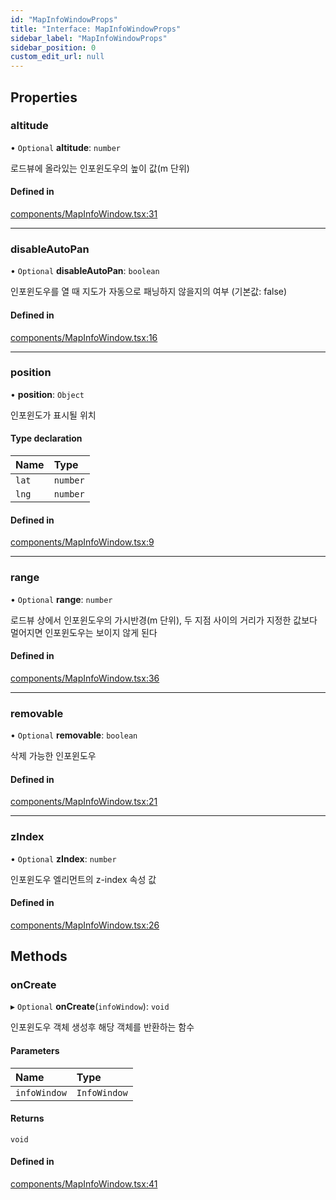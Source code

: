 ```yaml
---
id: "MapInfoWindowProps"
title: "Interface: MapInfoWindowProps"
sidebar_label: "MapInfoWindowProps"
sidebar_position: 0
custom_edit_url: null
---
```


## Properties

### altitude

• `Optional` **altitude**: `number`

로드뷰에 올라있는 인포윈도우의 높이 값(m 단위)

#### Defined in

[components/MapInfoWindow.tsx:31](https://github.com/JaeSeoKim/react-kakao-maps/blob/0abe091/src/components/MapInfoWindow.tsx#L31)

___

### disableAutoPan

• `Optional` **disableAutoPan**: `boolean`

인포윈도우를 열 때 지도가 자동으로 패닝하지 않을지의 여부 (기본값: false)

#### Defined in

[components/MapInfoWindow.tsx:16](https://github.com/JaeSeoKim/react-kakao-maps/blob/0abe091/src/components/MapInfoWindow.tsx#L16)

___

### position

• **position**: `Object`

인포윈도가 표시될 위치

#### Type declaration

| Name | Type |
| :------ | :------ |
| `lat` | `number` |
| `lng` | `number` |

#### Defined in

[components/MapInfoWindow.tsx:9](https://github.com/JaeSeoKim/react-kakao-maps/blob/0abe091/src/components/MapInfoWindow.tsx#L9)

___

### range

• `Optional` **range**: `number`

로드뷰 상에서 인포윈도우의 가시반경(m 단위), 두 지점 사이의 거리가 지정한 값보다 멀어지면 인포윈도우는 보이지 않게 된다

#### Defined in

[components/MapInfoWindow.tsx:36](https://github.com/JaeSeoKim/react-kakao-maps/blob/0abe091/src/components/MapInfoWindow.tsx#L36)

___

### removable

• `Optional` **removable**: `boolean`

삭제 가능한 인포윈도우

#### Defined in

[components/MapInfoWindow.tsx:21](https://github.com/JaeSeoKim/react-kakao-maps/blob/0abe091/src/components/MapInfoWindow.tsx#L21)

___

### zIndex

• `Optional` **zIndex**: `number`

인포윈도우 엘리먼트의 z-index 속성 값

#### Defined in

[components/MapInfoWindow.tsx:26](https://github.com/JaeSeoKim/react-kakao-maps/blob/0abe091/src/components/MapInfoWindow.tsx#L26)

## Methods

### onCreate

▸ `Optional` **onCreate**(`infoWindow`): `void`

인포윈도우 객체 생성후 해당 객체를 반환하는 함수

#### Parameters

| Name | Type |
| :------ | :------ |
| `infoWindow` | `InfoWindow` |

#### Returns

`void`

#### Defined in

[components/MapInfoWindow.tsx:41](https://github.com/JaeSeoKim/react-kakao-maps/blob/0abe091/src/components/MapInfoWindow.tsx#L41)
